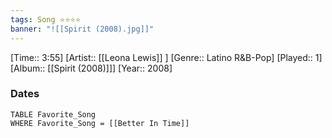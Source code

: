 ```yaml
---
tags: Song ⭐⭐⭐⭐ 
banner: "![[Spirit (2008).jpg]]"
---
```

[Time:: 3:55]
[Artist:: [[Leona Lewis]] ]
[Genre:: Latino R&B-Pop]
[Played:: 1]
[Album:: [[Spirit (2008)]]]
[Year:: 2008]
### Dates
````dataview
TABLE Favorite_Song
WHERE Favorite_Song = [[Better In Time]]
````